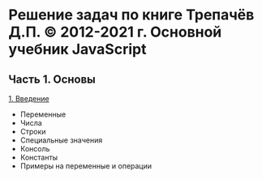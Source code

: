 # **Решение задач по книге Трепачёв Д.П. © 2012-2021 г. Основной учебник JavaScript**

## Часть 1. Основы

[1. Введение](http://code.mu/ru/javascript/book/prime/basis/intro)
+ Переменные
+ Числа
+ Строки
+ Специальные значения
+ Консоль
+ Константы
+ Примеры на переменные и операции